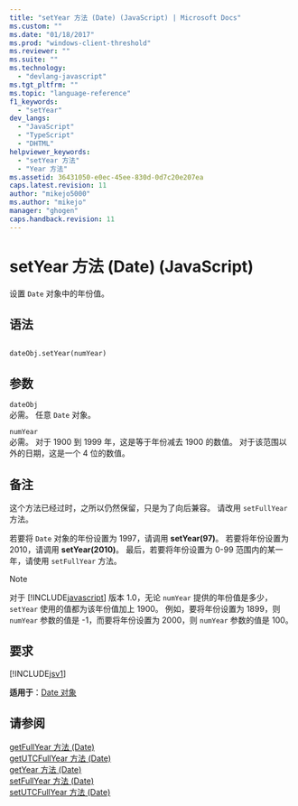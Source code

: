 ```yaml
---
title: "setYear 方法 (Date) (JavaScript) | Microsoft Docs"
ms.custom: ""
ms.date: "01/18/2017"
ms.prod: "windows-client-threshold"
ms.reviewer: ""
ms.suite: ""
ms.technology: 
  - "devlang-javascript"
ms.tgt_pltfrm: ""
ms.topic: "language-reference"
f1_keywords: 
  - "setYear"
dev_langs: 
  - "JavaScript"
  - "TypeScript"
  - "DHTML"
helpviewer_keywords: 
  - "setYear 方法"
  - "Year 方法"
ms.assetid: 36431050-e0ec-45ee-830d-0d7c20e207ea
caps.latest.revision: 11
author: "mikejo5000"
ms.author: "mikejo"
manager: "ghogen"
caps.handback.revision: 11
---
```

# setYear 方法 (Date) (JavaScript)
设置 `Date` 对象中的年份值。  
  
## 语法  
  
```  
  
dateObj.setYear(numYear)   
```  
  
## 参数  
 `dateObj`  
 必需。  任意 `Date` 对象。  
  
 `numYear`  
 必需。  对于 1900 到 1999 年，这是等于年份减去 1900 的数值。  对于该范围以外的日期，这是一个 4 位的数值。  
  
## 备注  
 这个方法已经过时，之所以仍然保留，只是为了向后兼容。  请改用 `setFullYear` 方法。  
  
 若要将 `Date` 对象的年份设置为 1997，请调用 **setYear\(97\)**。  若要将年份设置为 2010，请调用 **setYear\(2010\)**。  最后，若要将年份设置为 0\-99 范围内的某一年，请使用 `setFullYear` 方法。  
  
> [!NOTE]
>  对于 [!INCLUDE[javascript](../../javascript/includes/javascript-md.md)] 版本 1.0，无论 `numYear` 提供的年份值是多少，`setYear` 使用的值都为该年份值加上 1900。  例如，要将年份设置为 1899，则 `numYear` 参数的值是 \-1，而要将年份设置为 2000，则 `numYear` 参数的值是 100。  
  
## 要求  
 [!INCLUDE[jsv1](../../javascript/misc/includes/jsv1-md.md)]  
  
 **适用于**：[Date 对象](../../javascript/reference/date-object-javascript.md)  
  
## 请参阅  
 [getFullYear 方法 \(Date\)](../../javascript/reference/getfullyear-method-date-javascript.md)   
 [getUTCFullYear 方法 \(Date\)](../../javascript/reference/getutcfullyear-method-date-javascript.md)   
 [getYear 方法 \(Date\)](../../javascript/reference/getyear-method-date-javascript.md)   
 [setFullYear 方法 \(Date\)](../../javascript/reference/setfullyear-method-date-javascript.md)   
 [setUTCFullYear 方法 \(Date\)](../../javascript/reference/setutcfullyear-method-date-javascript.md)